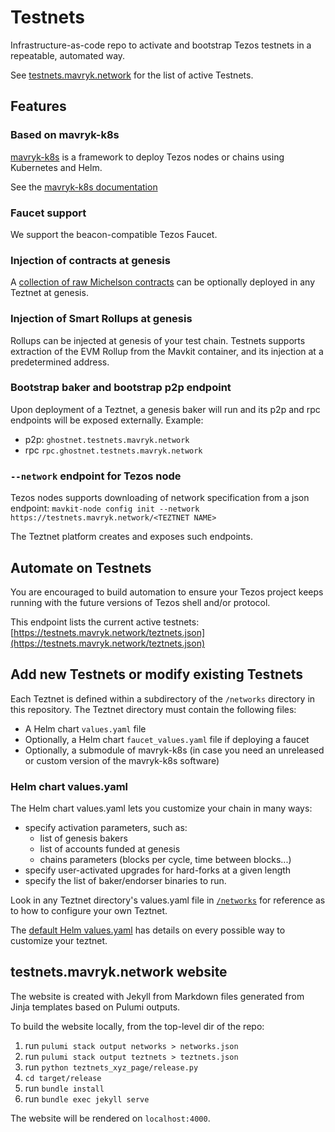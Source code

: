 # Testnets

Infrastructure-as-code repo to activate and bootstrap Tezos testnets in a repeatable, automated way.

See [testnets.mavryk.network](https://testnets.mavryk.network) for the list of active Testnets.

## Features

### Based on mavryk-k8s

[mavryk-k8s](https://github.com/mavryk-network/mavryk-k8s) is a framework to deploy Tezos nodes or chains using Kubernetes and Helm.

See the [mavryk-k8s documentation](https://github.com/mavryk-network/mavryk-k8s/blob/master/README.md)

### Faucet support

We support the beacon-compatible Tezos Faucet.

### Injection of contracts at genesis

A [collection of raw Michelson contracts](https://github.com/mavryk-network/testnets/tree/main/bootstrap_contracts) can be optionally deployed in any Teztnet at genesis.

### Injection of Smart Rollups at genesis

Rollups can be injected at genesis of your test chain. Testnets supports extraction of the EVM Rollup from the Mavkit container, and its injection at a predetermined address.

### Bootstrap baker and bootstrap p2p endpoint

Upon deployment of a Teztnet, a genesis baker will run and its p2p and rpc endpoints will be exposed externally.
Example:

- p2p: `ghostnet.testnets.mavryk.network`
- rpc `rpc.ghostnet.testnets.mavryk.network`

### `--network` endpoint for Tezos node

Tezos nodes supports downloading of network specification from a json endpoint: `mavkit-node config init --network https://testnets.mavryk.network/<TEZTNET NAME>`

The Teztnet platform creates and exposes such endpoints.

## Automate on Testnets

You are encouraged to build automation to ensure your Tezos project keeps running with the future versions of Tezos shell and/or protocol.

This endpoint lists the current active testnets: [https://testnets.mavryk.network/teztnets.json](https://testnets.mavryk.network/teztnets.json)

## Add new Testnets or modify existing Testnets

Each Teztnet is defined within a subdirectory of the `/networks` directory in this repository. The Teztnet directory must contain the following files:

- A Helm chart `values.yaml` file
- Optionally, a Helm chart `faucet_values.yaml` file if deploying a faucet
- Optionally, a submodule of mavryk-k8s (in case you need an unreleased or custom version of the mavryk-k8s software)

### Helm chart values.yaml

The Helm chart values.yaml lets you customize your chain in many ways:

- specify activation parameters, such as:
  - list of genesis bakers
  - list of accounts funded at genesis
  - chains parameters (blocks per cycle, time between blocks...)
- specify user-activated upgrades for hard-forks at a given length
- specify the list of baker/endorser binaries to run.

Look in any Teztnet directory's values.yaml file in [`/networks`](/networks) for reference as to how to configure your own Teztnet.

The [default Helm values.yaml](https://github.com/mavryk-network/mavryk-k8s/blob/master/charts/tezos/values.yaml) has details on every possible way to customize your teztnet.

## testnets.mavryk.network website

The website is created with Jekyll from Markdown files generated from Jinja templates based on Pulumi outputs.

To build the website locally, from the top-level dir of the repo:

1. run `pulumi stack output networks > networks.json`
1. run `pulumi stack output teztnets > teztnets.json`
1. run `python teztnets_xyz_page/release.py`
1. `cd target/release`
1. run `bundle install`
1. run `bundle exec jekyll serve`

The website will be rendered on `localhost:4000`.
